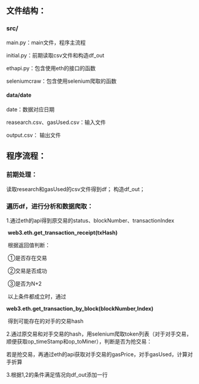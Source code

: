 ## 文件结构：

### src/

main.py：main文件，程序主流程

initial.py：前期读取csv文件和构造df_out

ethapi.py：包含使用eth的接口的函数

seleniumcraw：包含使用selenium爬取的函数

#### data/date

date：数据对应日期

reasearch.csv、gasUsed.csv：输入文件

output.csv： 输出文件

## 程序流程：

### 前期处理：

读取research和gasUsed的csv文件得到df；
构造df_out；

### 遍历df，进行分析和数据爬取：

1.通过eth的api得到原交易的status、blockNumber、transactionIndex

​	**web3.eth.get_transaction_receipt(txHash)**

​	根据返回值判断：

​		①是否存在交易

​		②交易是否成功

​		③是否为N+2

​	以上条件都成立时，通过

​	**web3.eth.get_transaction_by_block(blockNumber,Index)**

​	得到可能存在的对手的交易hash

2.通过原交易和对手交易的hash，用selenium爬取token列表（对于对手交易，顺便获取op_timeStamp和op_toMiner），判断是否为抢交易：

​	若是抢交易，再通过eth的api获取对手交易的gasPrice，对手gasUsed，计算对手折算

3.根据1,2的条件满足情况向df_out添加一行

